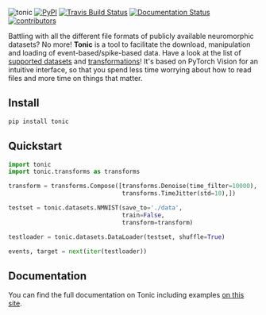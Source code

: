 ![tonic](tonic-logo-padded.png)
[![PyPI](https://img.shields.io/pypi/v/tonic)](https://pypi.org/project/tonic/)
[![Travis Build Status](https://travis-ci.com/neuromorphs/tonic.svg?branch=master)](https://travis-ci.com/neuromorphs/tonic)
[![Documentation Status](https://readthedocs.org/projects/tonic/badge/?version=latest)](https://tonic.readthedocs.io/en/latest/?badge=latest)
[![contributors](https://img.shields.io/github/contributors-anon/neuromorphs/tonic)](https://github.com/neuromorphs/tonic/pulse)

Battling with all the different file formats of publicly available neuromorphic datasets? No more! 
**Tonic** is a tool to facilitate the download, manipulation and loading of event-based/spike-based data. Have a look at the list of [supported datasets](https://tonic.readthedocs.io/en/latest/datasets.html) and [transformations](https://tonic.readthedocs.io/en/latest/transformations.html)!
It's based on PyTorch Vision for an intuitive interface, so that you spend less time worrying about how to read files and more time on things that matter.

## Install
```bash
pip install tonic
```

## Quickstart
```python
import tonic
import tonic.transforms as transforms

transform = transforms.Compose([transforms.Denoise(time_filter=10000),
                                transforms.TimeJitter(std=10),])

testset = tonic.datasets.NMNIST(save_to='./data',
                                train=False,
                                transform=transform)

testloader = tonic.datasets.DataLoader(testset, shuffle=True)

events, target = next(iter(testloader))
```
## Documentation
You can find the full documentation on Tonic  including examples [on this site](https://tonic.readthedocs.io/en/latest/index.html).
